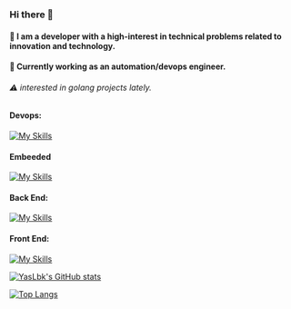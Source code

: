 

### Hi there 👋

#### 🍏 I am a developer with a high-interest in technical problems related to innovation and technology.
#### 🔭 Currently working as an automation/devops engineer.
###### ⚠️ interested in golang projects lately.
 
#### Devops:
[![My Skills](https://skillicons.dev/icons?i=aws,docker,jenkins,kubernetes,grafana,ansible)](https://skillicons.dev)
#### Embeeded
[![My Skills](https://skillicons.dev/icons?i=c,cpp,java)](https://skillicons.dev)
#### Back End:
[![My Skills](https://skillicons.dev/icons?i=python,django,flask,nodejs,go,java,postgres)](https://skillicons.dev)
#### Front End:
[![My Skills](https://skillicons.dev/icons?i=js,html,css,nodejs)](https://skillicons.dev)
<!-- #### Divers
[![My Skills](https://skillicons.dev/icons?i=erlang,promela)](https://skillicons.dev) -->

<!-- 
**NiCrook/NiCrook** is a ✨ _special_ ✨ repository because its `README.md` (this file) appears on your GitHub profile.

Here are some ideas to get you started:

- 🔭 I’m currently working on ...
- 🌱 I’m currently learning ...
- 👯 I’m looking to collaborate on ...
- 🤔 I’m looking for help with ...
- 💬 Ask me about ...
- 📫 How to reach me: ...
- 😄 Pronouns: ...
- ⚡ Fun fact: ...
 -->
[![YasLbk's GitHub stats](https://github-readme-stats.vercel.app/api?username=YasLbk&theme=dark)](https://github.com/YasLbk/github-readme-stats)

[![Top Langs](https://github-readme-stats.vercel.app/api/top-langs/?username=YasLbk)](https://github.com/YasLbk/github-readme-stats)
